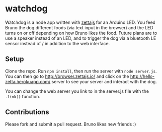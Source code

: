 watchdog
========

Watchdog is a node app written with [zettajs](http://www.zettajs.org/) for an Arduino LED. You feed Bruno the dog different foods (via text input in the browser)
and the LED turns on or off depending on how Bruno likes the food. Future plans are to use a speaker instead of an LED,
and to trigger the dog via a bluetooth LE sensor instead of / in addition to the web interface.

## Setup

Clone the repo. Run `npm install`, then run the server with `node server.js`. You can then go to http://browser.zettajs.io/ 
and click on the http://hello-zetta.herokuapp.com/ server to see your server and interact with the dog. 

You can change the web server you link to in the server.js file with the `.link()` function.

## Contributions

Please fork and submit a pull request. Bruno likes new friends :)
